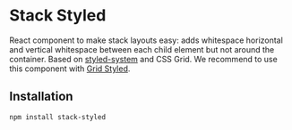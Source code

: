 # Stack Styled

React component to make stack layouts easy: adds whitespace horizontal and vertical whitespace between each child element but not around the container. Based on [styled-system](https://jxnblk.com/styled-system/table) and CSS Grid. We recommend to use this component with [Grid Styled](https://jxnblk.com/grid-styled/).

## Installation

```bash
npm install stack-styled
```
